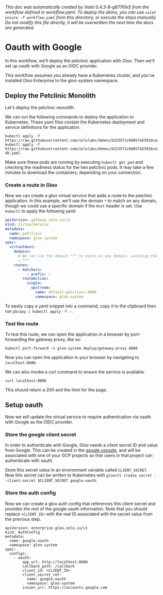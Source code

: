 _This doc was automatically created by Valet 0.4.3-8-g87110e5 from the workflow defined in workflow.yaml. To deploy the demo, you can use `valet ensure -f workflow.yaml` from this directory, or execute the steps manually. Do not modify this file directly, it will be overwritten the next time the docs are generated._

# Oauth with Google

In this workflow, we'll deploy the petclinic application with Gloo. Then we'll set up oauth with Google as an OIDC provider.

This workflow assumes you already have a Kubernetes cluster, and you've installed Gloo Enterprise to the gloo-system namespace.

## Deploy the Petclinic Monolith

Let's deploy the petclinic monolith.

 

We can run the following commands to deploy the application to Kubernetes. These yaml files contain the Kubernetes deployment and service definitions for the application.


```
kubectl apply -f https://raw.githubusercontent.com/sololabs/demos/b523571c66057a5591bce22ad896729f1fee662b/petclinic_demo/petclinic.yaml
kubectl apply -f https://raw.githubusercontent.com/sololabs/demos/b523571c66057a5591bce22ad896729f1fee662b/petclinic_demo/petclinic-db.yaml
```

 

Make sure these pods are running by executing `kubectl get pod` and checking the readiness status for the two petclinic pods. It may take a few minutes to download the containers, depending on your connection.


### Create a route in Gloo

Now we can create a gloo virtual service that adds a route to the petclinic application. In this example, we'll use the domain `*` to match on any domain, though we could use a specific domain if the `Host` header is set. Use `kubectl` to apply the following yaml:


```yaml
apiVersion: gateway.solo.io/v1
kind: VirtualService
metadata:
  name: petclinic
  namespace: gloo-system
spec:
  virtualHost:
    domains:
      # We can use the domain "*" to match on any domain, avoiding the need for a host / host header when testing the route.
      - "*"
    routes:
      - matchers:
          - prefix: /
        routeAction:
          single:
            upstream:
              name: default-petclinic-8080
              namespace: gloo-system
```

 

To easily copy a yaml snippet into a command, copy it to the clipboard then run `pbcopy | kubectl apply -f -`.


### Test the route

To test this route, we can open the application in a browser by port-forwarding the gateway proxy, like so:

`kubectl port-forward -n gloo-system deploy/gateway-proxy 8080`

Now you can open the application in your browser by navigating to `localhost:8080`.

We can also invoke a curl command to ensure the service is available.

`curl localhost:8080`

This should return a 200 and the html for the page.


## Setup oauth

Now we will update the virtual service to require authentication via oauth with Google as the OIDC provider.

### Store the google client secret

In order to authenticate with Google, Gloo needs a client secret ID and value from Google. This can be created in the [google console](https://console.developers.google.com/apis/credentials), and will be associated with one of your GCP projects so that users in that project can authenticate with oauth.


Store this secret value in an environment variable called `CLIENT_SECRET`. Now this secret can be written to Kubernetes with `glooctl create secret --client-secret $CLIENT_SECRET google-oauth`.


### Store the auth config

Now we can create a gloo auth config that references this client secret and provides the rest of the google oauth information. Note that you should replace `<CLIENT_ID>` with the real ID associated with the secret value from the previous step.


```
apiVersion: enterprise.gloo.solo.io/v1
kind: AuthConfig
metadata:
  name: google-oauth
  namespace: gloo-system
spec:
  configs:
    - oauth:
        app_url: http://localhost:8080
        callback_path: /callback
        client_id: <CLIENT_ID>
        client_secret_ref:
          name: google-oauth
          namespace: gloo-system
        issuer_url: https://accounts.google.com
```